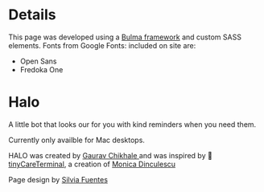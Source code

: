 # Details
This page was developed using a [Bulma framework](https://bulma.io/) and custom SASS elements.
Fonts from Google Fonts: included on site are:
- Open Sans
- Fredoka One

# Halo

A little bot that looks our for you with kind reminders when you need them.

Currently only availble for Mac desktops.

HALO was created by [Gaurav Chikhale ](https://gauravchl.com/)and
was inspired by 💖 [tinyCareTerminal](https://github.com/notwaldorf/tiny-care-terminal),
a creation of [Monica Dinculescu](https://twitter.com/notwaldorf)

Page design by [Silvia Fuentes](https://twitter.com/silviafuen)
